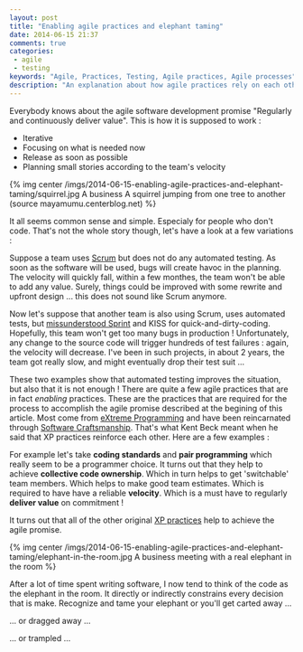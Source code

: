 ```yaml
---
layout: post
title: "Enabling agile practices and elephant taming"
date: 2014-06-15 21:37
comments: true
categories:
 - agile
 - testing
keywords: "Agile, Practices, Testing, Agile practices, Agile processes"
description: "An explanation about how agile practices rely on each other. It highlights the point that it is not possible to achieve true agility without technical practices."
---
```

Everybody knows about the agile software development promise "Regularly and continuously deliver value". This is how it is supposed to work :

* Iterative
* Focusing on what is needed now
* Release as soon as possible
* Planning small stories according to the team's velocity

{% img center /imgs/2014-06-15-enabling-agile-practices-and-elephant-taming/squirrel.jpg A business A squirrel jumping from one tree to another (source mayamumu.centerblog.net) %}

It all seems common sense and simple. Especialy for people who don't code. That's not the whole story though, let's have a look at a few variations :

Suppose a team uses [Scrum](http://www.scrum.org) but does not do any automated testing. As soon as the software will be used, bugs will create havoc in the planning. The velocity will quickly fall, within a few monthes, the team won't be able to add any value. Surely, things could be improved with some rewrite and upfront design ... this does not sound like Scrum anymore.

Now let's suppose that another team is also using Scrum, uses automated tests, but [missunderstood Sprint](/sprints-are-not-sprints/) and KISS for quick-and-dirty-coding. Hopefully, this team won't get too many bugs in production ! Unfortunately, any change to the source code will trigger hundreds of test failures : again, the velocity will decrease. I've been in such projects, in about 2 years, the team got really slow, and might eventually drop their test suit ...

These two examples show that automated testing improves the situation, but also that it is not enough ! There are quite a few agile practices that are in fact *enabling* practices. These are the practices that are required for the process to accomplish the agile promise described at the begining of this article. Most come from [eXtreme Programming](http://www.extremeprogramming.org/) and have been reincarnated through [Software Craftsmanship](http://manifesto.softwarecraftsmanship.org/). That's what Kent Beck meant when he said that XP practices reinforce each other. Here are a few examples :

For example let's take **coding standards** and **pair programming** which really seem to be a programmer choice.
It turns out that they help to achieve **collective code ownership**.
Which in turn helps to get 'switchable' team members.
Which helps to make good team estimates.
Which is required to have have a reliable **velocity**.
Which is a must have to regularly **deliver value** on commitment !

It turns out that all of the other original [XP practices](http://www.extremeprogramming.org/rules.html) help to achieve the agile promise.

{% img center /imgs/2014-06-15-enabling-agile-practices-and-elephant-taming/elephant-in-the-room.jpg A business meeting with a real elephant in the room %}

After a lot of time spent writing software, I now tend to think of the code as the elephant in the room. It directly or indirectly constrains every decision that is make. Recognize and tame your elephant or you'll get carted away ...

... or dragged away ...

... or trampled ...